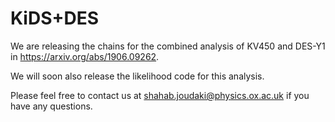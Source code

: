 # KiDS+DES

We are releasing the chains for the combined analysis of KV450 and DES-Y1 in https://arxiv.org/abs/1906.09262.

We will soon also release the likelihood code for this analysis.

Please feel free to contact us at shahab.joudaki@physics.ox.ac.uk if you have any questions.
